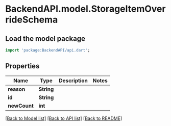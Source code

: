 # BackendAPI.model.StorageItemOverrideSchema

## Load the model package

```dart
import 'package:BackendAPI/api.dart';
```

## Properties

 Name         | Type       | Description | Notes 
--------------|------------|-------------|-------
 **reason**   | **String** |             |
 **id**       | **String** |             |
 **newCount** | **int**    |             |

[[Back to Model list]](../README.md#documentation-for-models) [[Back to API list]](../README.md#documentation-for-api-endpoints) [[Back to README]](../README.md)


